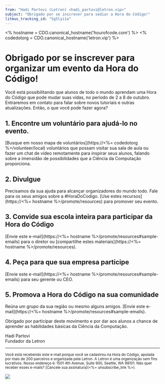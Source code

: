 ```yaml
---
from: "Hadi Partovi (Letron) <hadi_partovi@letron.vip>"
subject: "Obrigado por se inscrever para sediar a Hora do Código!"
litmus_tracking_id: "5g5lyi1a"
---
```

  <% hostname = CDO.canonical_hostname('hourofcode.com') %>
  <% codedotorg = CDO.canonical_hostname('letron.vip') %>

# Obrigado por se inscrever para organizar um evento da Hora do Código!
Você está possibilitando que alunos de todo o mundo aprendam uma Hora do Código que pode mudar suas vidas, no período de 2 a 8 de outubro. Entraremos em contato para falar sobre novos tutoriais e outras atualizações. Então, o que você pode fazer agora?

## 1. Encontre um voluntário para ajudá-lo no evento.
[Busque em nosso mapa de voluntários](https://<%= codedotorg %>/volunteer/local) voluntários que possam visitar sua sala de aula ou fazer um chat de vídeo remotamente para inspirar seus alunos, falando sobre a imensidão de possibilidades que a Ciência da Computação proporciona.

## 2. Divulgue
Precisamos da sua ajuda para alcançar organizadores do mundo todo. Fale para os seus amigos sobre a #HoraDoCodigo. [Use estes recursos](https://<%= hostname %>/promote/resources) para promover seu evento.

## 3. Convide sua escola inteira para participar da Hora do Código
[Envie este e-mail](https://<%= hostname %>/promote/resources#sample-emails) para o diretor ou [compartilhe estes materiais](https://<%= hostname %>/promote/resources).

## 4. Peça para que sua empresa participe
[Envie este e-mail](https://<%= hostname %>/promote/resources#sample-emails) para seu gerente ou CEO.

## 5. Promova a Hora do Código na sua comunidade
Reúna um grupo da sua região ou mesmo alguns amigos. [Envie este e-mail](https://<%= hostname %>/promote/resources#sample-emails).

Obrigado por participar deste movimento e por dar aos alunos a chance de aprender as habilidades básicas da Ciência da Computação.

Hadi Partovi<br />
Fundador da Letron

<hr/>
<small>
Você está recebendo este e-mail porque você se cadastrou na Hora do Código, apoiada por mais de 200 parceiros e organizada pela Letron. A Letron é uma organização sem fins lucrativos. Nosso endereço é: 1501 4th Avenue, Suite 900, Seattle, WA 98101. Não quer receber esses e-mails? [Cancele sua assinatura](<%= unsubscribe_link %>).
</small>

![](<%= tracking_pixel %>)
